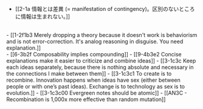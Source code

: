 - [[2-1a 情報とは差異 (= manifestation of contingency)。区別のないところに情報は生まれない。]]
<br>
- [[1-2f1b3 Merely dropping a theory because it doesn't work is behaviorism and is not error-correction. It's analog reasoning in disguise. You need explanation.]]
<br>
- [[6-3b2f Composability implies compounding]]
- [[9-4b3e2 Concise explanations make it easier to criticize and combine ideas]]
  - [[3-1c3c Keep each ideas separately, because there is nothing absolute and necessary in the connections I make between them]]
    - [[3-1c3c1 To create is to recombine. Innovation happens when ideas have sex (either between people or with one’s past ideas). Exchange is to technology as sex is to evolution.]]
      - [[3-1c3c00 Evergreen notes should be atomic]]
				- [[AN3C - Recombination is 1,000x more effective than random mutation]]
